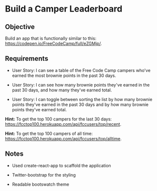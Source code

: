 # Build a Camper Leaderboard

## Objective

Build an app that is functionally similar to this: https://codepen.io/FreeCodeCamp/full/eZGMjp/.

## Requirements

* User Story: I can see a table of the Free Code Camp campers who've earned the most brownie points in the past 30 days.

* User Story: I can see how many brownie points they've earned in the past 30 days, and how many they've earned total.

* User Story: I can toggle between sorting the list by how many brownie points they've earned in the past 30 days and by how many brownie points they've earned total.

**Hint:** To get the top 100 campers for the last 30 days: https://fcctop100.herokuapp.com/api/fccusers/top/recent.

**Hint:** To get the top 100 campers of all time: https://fcctop100.herokuapp.com/api/fccusers/top/alltime.

## Notes

* Used create-react-app to scaffold the application

* Twitter-bootstrap for the styling

* Readable bootswatch theme
